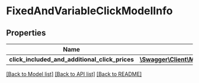 # FixedAndVariableClickModelInfo

## Properties
Name | Type | Description | Notes
------------ | ------------- | ------------- | -------------
**click_included_and_additional_click_prices** | [**\Swagger\Client\Model\ClickIncludedAndAdditionalClickPrice[]**](ClickIncludedAndAdditionalClickPrice.md) |  | 

[[Back to Model list]](../README.md#documentation-for-models) [[Back to API list]](../README.md#documentation-for-api-endpoints) [[Back to README]](../README.md)


